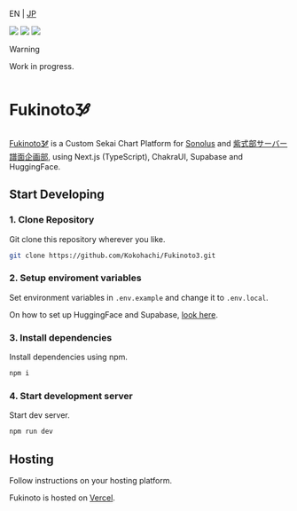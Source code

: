 EN | [JP](README.JP.md)

![](https://flat.badgen.net/discord/members/KEfVkfC6Q9)
![](https://flat.badgen.net/github/last-commit/Kokohachi/Fukinoto3)
![](https://flat.badgen.net/github/stars/Kokohachi/Fukinoto3)

> [!Warning]
> Work in progress.

# Fukinoto🝲

[Fukinoto🝲](https://fukinoto.vercel.app/) is a Custom Sekai Chart Platform for [Sonolus](https://sonolus.com/) and [紫式部サーバー譜面企画部](https://events.potato-salad.live/), using Next.js (TypeScript), ChakraUI, Supabase and HuggingFace.

## Start Developing

### 1. Clone Repository

Git clone this repository wherever you like.

```bash
git clone https://github.com/Kokohachi/Fukinoto3.git
```

### 2. Setup enviroment variables

Set environment variables in `.env.example` and change it to `.env.local`.

On how to set up HuggingFace and Supabase, [look here]().

### 3. Install dependencies

Install dependencies using npm.

```bash
npm i
```

### 4. Start development server

Start dev server.

```bash
npm run dev
```

## Hosting

Follow instructions on your hosting platform.

Fukinoto is hosted on [Vercel](https://vercel.com).
